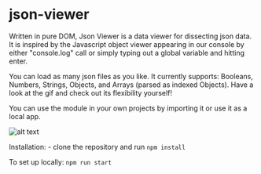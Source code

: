# json-viewer

Written in pure DOM, Json Viewer is a data viewer for dissecting json data.
It is inspired by the Javascript object viewer appearing in our console by either "console.log" call or simply typing out a global variable and hitting enter.

You can load as many json files as you like. It currently supports: Booleans, Numbers, Strings, Objects, and Arrays (parsed as indexed Objects). Have a look at the gif and check out its flexibility yourself!

You can use the module in your own projects by importing it or use it as a local app.

![alt text]([http://url/to/img.png](https://raw.githubusercontent.com/BeAllAround/json-viewer/main/Preview.gif))

Installation:
        - clone the repository and run `npm install`

To set up locally: 
        `npm run start`

